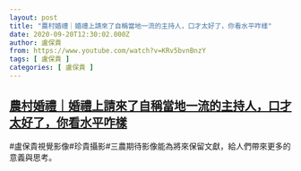 ```yaml
---
layout: post
title: "農村婚禮｜婚禮上請來了自稱當地一流的主持人，口才太好了，你看水平咋樣"
date: 2020-09-20T12:30:02.000Z
author: 盧保貴
from: https://www.youtube.com/watch?v=KRv5bvnBnzY
tags: [ 盧保貴 ]
categories: [ 盧保貴 ]
---
```

<!--1600605002000-->
[農村婚禮｜婚禮上請來了自稱當地一流的主持人，口才太好了，你看水平咋樣](https://www.youtube.com/watch?v=KRv5bvnBnzY)
------

<div>
#盧保貴視覺影像#珍貴攝影#三農期待影像能為將來保留文獻，給人們帶來更多的意義與思考。
</div>
